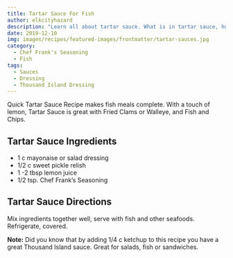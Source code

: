 ```yaml
---
title: Tartar Sauce For Fish
author: elkcityhazard
description: "Learn all about tartar sauce. What is in tartar sauce, how to make tartar sauce, and other sauce recipes for fish."
date: 2019-12-10
img: images/recipes/featured-images/frontmatter/tartar-sauces.jpg
category:
  - Chef Frank's Seasoning
  - Fish
tags:
  - Sauces
  - Dressing
  - Thousand Island Dressing
---
```

Quick Tartar Sauce Recipe makes fish meals complete. With a touch of lemon, Tartar Sauce is great with Fried Clams or Walleye, and Fish and Chips.

## Tartar Sauce Ingredients

  * 1 c mayonaise or salad dressing
  * 1/2 c sweet pickle relish
  * 1 -2 tbsp lemon juice
  * 1/2 tsp. Chef Frank&#8217;s Seasoning

## Tartar Sauce Directions

Mix ingredients together well, serve with fish and other seafoods. Refrigerate, covered.

**Note:** Did you know that by adding 1/4 c ketchup to this recipe you have a great Thousand Island sauce. Great for salads, fish or sandwiches.

